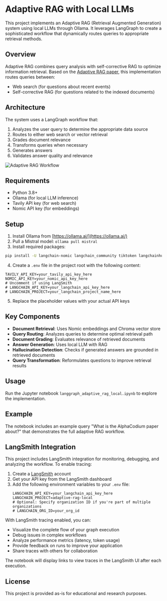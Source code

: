 # Adaptive RAG with Local LLMs

This project implements an Adaptive RAG (Retrieval Augmented Generation) system using local LLMs through Ollama. It leverages LangGraph to create a sophisticated workflow that dynamically routes queries to appropriate retrieval methods.

## Overview

Adaptive RAG combines query analysis with self-corrective RAG to optimize information retrieval. Based on the [Adaptive RAG paper](https://arxiv.org/abs/2403.14403), this implementation routes queries between:

- Web search (for questions about recent events)
- Self-corrective RAG (for questions related to the indexed documents)

## Architecture

The system uses a LangGraph workflow that:

1. Analyzes the user query to determine the appropriate data source
2. Routes to either web search or vector retrieval
3. Grades document relevance
4. Transforms queries when necessary
5. Generates answers
6. Validates answer quality and relevance

![Adaptive RAG Workflow](attachment:3755396d-c4a8-45bd-87d4-00cb56339fe5.png)

## Requirements

- Python 3.8+
- Ollama (for local LLM inference)
- Tavily API key (for web search)
- Nomic API key (for embeddings)

## Setup

1. Install Ollama from [https://ollama.ai/](https://ollama.ai/)
2. Pull a Mistral model: `ollama pull mistral`
3. Install required packages:

```bash
pip install -U langchain-nomic langchain_community tiktoken langchainhub chromadb langchain langgraph tavily-python nomic[local] python-dotenv
```

4. Create a `.env` file in the project root with the following content:
```
TAVILY_API_KEY=your_tavily_api_key_here
NOMIC_API_KEY=your_nomic_api_key_here
# Uncomment if using LangSmith
# LANGCHAIN_API_KEY=your_langchain_api_key_here
# LANGCHAIN_PROJECT=your_langchain_project_name_here
```

5. Replace the placeholder values with your actual API keys

## Key Components

- **Document Retrieval**: Uses Nomic embeddings and Chroma vector store
- **Query Routing**: Analyzes queries to determine optimal retrieval path
- **Document Grading**: Evaluates relevance of retrieved documents
- **Answer Generation**: Uses local LLM with RAG
- **Hallucination Detection**: Checks if generated answers are grounded in retrieved documents
- **Query Transformation**: Reformulates questions to improve retrieval results

## Usage

Run the Jupyter notebook `langgraph_adaptive_rag_local.ipynb` to explore the implementation.

## Example

The notebook includes an example query "What is the AlphaCodium paper about?" that demonstrates the full adaptive RAG workflow.

## LangSmith Integration

This project includes LangSmith integration for monitoring, debugging, and analyzing the workflow. To enable tracing:

1. Create a [LangSmith](https://smith.langchain.com/) account
2. Get your API key from the LangSmith dashboard
3. Add the following environment variables to your `.env` file:
   ```
   LANGCHAIN_API_KEY=your_langchain_api_key_here
   LANGCHAIN_PROJECT=adaptive-rag-local
   # Optional: Specify organization ID if you're part of multiple organizations
   # LANGCHAIN_ORG_ID=your_org_id
   ```

With LangSmith tracing enabled, you can:
- Visualize the complete flow of your graph execution
- Debug issues in complex workflows
- Analyze performance metrics (latency, token usage)
- Provide feedback on runs to improve your application
- Share traces with others for collaboration

The notebook will display links to view traces in the LangSmith UI after each execution.

## License

This project is provided as-is for educational and research purposes.
